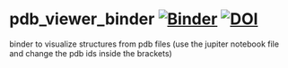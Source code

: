 # pdb_viewer_binder [![Binder](https://mybinder.org/badge_logo.svg)](https://mybinder.org/v2/gh/olgatsiouri1996/pdb_viewer_binder/main) [![DOI](https://zenodo.org/badge/DOI/10.5281/zenodo.4275068.svg)](https://doi.org/10.5281/zenodo.4275068)

binder to visualize structures from pdb files (use the jupiter notebook file and change the pdb ids inside the brackets)
